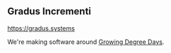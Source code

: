## Gradus Incrementi

https://gradus.systems

We're making software around [Growing Degree Days](https://en.wikipedia.org/wiki/Growing_degree-day).
